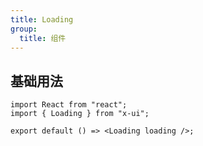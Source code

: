 ```yaml
---
title: Loading
group:
  title: 组件
---
```


## 基础用法

```tsx
import React from "react";
import { Loading } from "x-ui";

export default () => <Loading loading />;
```

<API src="./api/Loading.tsx"></API>
